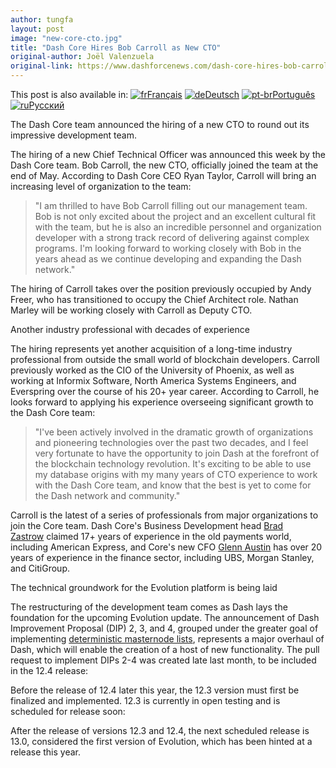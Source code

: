 ```yaml
---
author: tungfa
layout: post
image: "new-core-cto.jpg"
title: "Dash Core Hires Bob Carroll as New CTO"
original-author: Joël Valenzuela
original-link: https://www.dashforcenews.com/dash-core-hires-bob-carroll-as-new-cto/
---
```




This post is also available in: [![fr](https://www.dashforcenews.com/wp-content/plugins/sitepress-multilingual-cms/res/flags/fr.png "Français")Français](https://www.dashforcenews.com/fr/dash-core-embauche-bob-carroll-comme-nouveau-directeur-technique/) [![de](https://www.dashforcenews.com/wp-content/plugins/sitepress-multilingual-cms/res/flags/de.png "Deutsch")Deutsch](https://www.dashforcenews.com/de/dash-core-stellt-bob-carroll-als-neuen-cto-an/) [![pt-br](https://www.dashforcenews.com/wp-content/plugins/sitepress-multilingual-cms/res/flags/pt-br.png "Português")Português](https://www.dashforcenews.com/pt-br/dash-core-contrata-bob-carroll-como-novo-cto/) [![ru](https://www.dashforcenews.com/wp-content/plugins/sitepress-multilingual-cms/res/flags/ru.png "Русский")Русский](https://www.dashforcenews.com/ru/dash-core-%d0%bd%d0%b0%d0%bd%d0%b8%d0%bc%d0%b0%d0%b5%d1%82-%d0%b1%d0%be%d0%b1%d0%b0-%d0%ba%d1%8d%d1%80%d1%80%d0%be%d0%bb%d0%bb%d0%b0-%d0%b2-%d0%ba%d0%b0%d1%87%d0%b5%d1%81%d1%82%d0%b2%d0%b5-%d0%bd/)

The Dash Core team announced the hiring of a new CTO to round out its impressive development team.

The hiring of a new Chief Technical Officer was announced this week by the Dash Core team. Bob Carroll, the new CTO, officially joined the team at the end of May. According to Dash Core CEO Ryan Taylor, Carroll will bring an increasing level of organization to the team:

> "I am thrilled to have Bob Carroll filling out our management team. Bob is not only excited about the project and an excellent cultural fit with the team, but he is also an incredible personnel and organization developer with a strong track record of delivering against complex programs. I'm looking forward to working closely with Bob in the years ahead as we continue developing and expanding the Dash network."

The hiring of Carroll takes over the position previously occupied by Andy Freer, who has transitioned to occupy the Chief Architect role. Nathan Marley will be working closely with Carroll as Deputy CTO.

Another industry professional with decades of experience

The hiring represents yet another acquisition of a long-time industry professional from outside the small world of blockchain developers. Carroll previously worked as the CIO of the University of Phoenix, as well as working at Informix Software, North America Systems Engineers, and Everspring over the course of his 20+ year career. According to Carroll, he looks forward to applying his experience overseeing significant growth to the Dash Core team:

> "I've been actively involved in the dramatic growth of organizations and pioneering technologies over the past two decades, and I feel very fortunate to have the opportunity to join Dash at the forefront of the blockchain technology revolution. It's exciting to be able to use my database origins with my many years of CTO experience to work with the Dash Core team, and know that the best is yet to come for the Dash network and community."

Carroll is the latest of a series of professionals from major organizations to join the Core team. Dash Core's Business Development head [Brad Zastrow](https://www.dashforcenews.com/dash-core-hires-new-business-development-director/) claimed 17+ years of experience in the old payments world, including American Express, and Core's new CFO [Glenn Austin](https://www.dashforcenews.com/dash-core-group-hires-cfo-relieves-growing-pains/) has over 20 years of experience in the finance sector, including UBS, Morgan Stanley, and CitiGroup.

The technical groundwork for the Evolution platform is being laid

The restructuring of the development team comes as Dash lays the foundation for the upcoming Evolution update. The announcement of Dash Improvement Proposal (DIP) 2, 3, and 4, grouped under the greater goal of implementing [deterministic masternode lists](https://www.dashforcenews.com/dash-announces-deterministic-masternode-lists-in-major-structural-overhaul/), represents a major overhaul of Dash, which will enable the creation of a host of new functionality. The pull request to implement DIPs 2-4 was created late last month, to be included in the 12.4 release:

Before the release of 12.4 later this year, the 12.3 version must first be finalized and implemented. 12.3 is currently in open testing and is scheduled for release soon:

After the release of versions 12.3 and 12.4, the next scheduled release is 13.0, considered the first version of Evolution, which has been hinted at a release this year.
